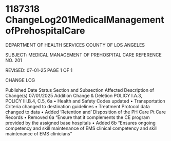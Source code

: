 # 1187318 ChangeLog201MedicalManagementofPrehospitalCare

DEPARTMENT OF HEALTH SERVICES 
COUNTY OF LOS ANGELES 
  
SUBJECT: MEDICAL MANAGEMENT OF PREHOSPITAL CARE REFERENCE NO. 201 
   
  
 
 
REVISED: 07-01-25 PAGE 1 OF 1  
 
CHANGE LOG 
 
Published 
Date 
Status Section and 
Subsection Affected 
Description of Change(s) 
07/01/2025 Addition 
Change & 
Deletion 
POLICY I.A.3,  
POLICY III.B.4, C.5, 
6a 
• Health and Safety Codes updated 
• Transportation Criteria changed to 
destination guidelines 
• Treatment Protocol data changed to 
data 
• Added ‘Retention and’ Disposition 
of the PH Care Pt Care Records 
• Removed 6a “Ensure that it 
complements the CE program 
provided by the assigned base 
hospitals 
• Added 6b “Ensures ongoing 
competency and skill maintenance 
of EMS clinical competency and 
skill maintenance of EMS clinicians”
